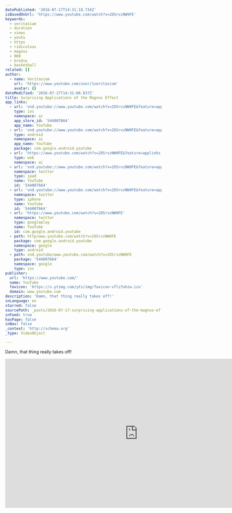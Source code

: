 ```yaml
---
datePublished: '2016-07-17T14:31:18.734Z'
isBasedOnUrl: 'https://www.youtube.com/watch?v=2OSrvzNW9FE'
keywords:
  - veritasium
  - duration
  - views
  - youtu
  - https
  - ridiculous
  - magnus
  - 008
  - brodie
  - basketball
related: []
author:
  - name: Veritasium
    url: 'https://www.youtube.com/user/1veritasium'
    avatar: {}
dateModified: '2016-07-17T14:31:08.837Z'
title: Surprising Applications of the Magnus Effect
app_links:
  - url: 'vnd.youtube://www.youtube.com/watch?v=2OSrvzNW9FE&feature=applinks'
    type: ios
    namespace: ai
    app_store_id: '544007664'
    app_name: YouTube
  - url: 'vnd.youtube://www.youtube.com/watch?v=2OSrvzNW9FE&feature=applinks'
    type: android
    namespace: ai
    app_name: YouTube
    package: com.google.android.youtube
  - url: 'https://www.youtube.com/watch?v=2OSrvzNW9FE&feature=applinks'
    type: web
    namespace: ai
  - url: 'vnd.youtube://www.youtube.com/watch?v=2OSrvzNW9FE&feature=applinks'
    namespace: twitter
    type: ipad
    name: YouTube
    id: '544007664'
  - url: 'vnd.youtube://www.youtube.com/watch?v=2OSrvzNW9FE&feature=applinks'
    namespace: twitter
    type: iphone
    name: YouTube
    id: '544007664'
  - url: 'https://www.youtube.com/watch?v=2OSrvzNW9FE'
    namespace: twitter
    type: googleplay
    name: YouTube
    id: com.google.android.youtube
  - path: http/www.youtube.com/watch?v=2OSrvzNW9FE
    package: com.google.android.youtube
    namespace: google
    type: android
  - path: vnd.youtube/www.youtube.com/watch?v=2OSrvzNW9FE
    package: '544007664'
    namespace: google
    type: ios
publisher:
  url: 'https://www.youtube.com/'
  name: YouTube
  favicon: 'https://s.ytimg.com/yts/img/favicon-vflz7uhzw.ico'
  domain: www.youtube.com
description: 'Damn, that thing really takes off!'
inLanguage: en
starred: false
sourcePath: _posts/2016-07-17-surprising-applications-of-the-magnus-effect.md
inFeed: true
hasPage: false
inNav: false
_context: 'http://schema.org'
_type: VideoObject

---
```

Damn, that thing really takes off!

<iframe src="https://cdn.embedly.com/widgets/media.html?src=https%3A%2F%2Fwww.youtube.com%2Fembed%2F2OSrvzNW9FE%3Ffeature%3Doembed&amp;url=http%3A%2F%2Fwww.youtube.com%2Fwatch%3Fv%3D2OSrvzNW9FE&amp;image=https%3A%2F%2Fi.ytimg.com%2Fvi%2F2OSrvzNW9FE%2Fhqdefault.jpg&amp;key=b7d04c9b404c499eba89ee7072e1c4f7&amp;type=text%2Fhtml&amp;schema=youtube" width="854" height="480" scrolling="no" frameborder="0" allowfullscreen="" style=""></iframe>